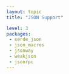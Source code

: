 ```yaml
---
layout: topic
title: "JSON Support"

level: 3
packages:
 - serde_json
 - json_macros
 - jsonway
 - weakjson
 - jsonrpc
---
```

